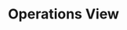 ---
id: Operations View Logistics Kit
title: Operations View
description: 'Logistics Kit Operations View'
sidebar_position: 2
---